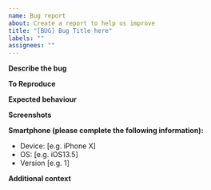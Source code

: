 ```yaml
---
name: Bug report
about: Create a report to help us improve
title: "[BUG] Bug Title here"
labels: ""
assignees: ""
---
```


**Describe the bug**

<!-- A clear and concise description of what the bug is.-->

**To Reproduce**

<!-- Steps to reproduce the behaviour:
1. Go to '...'
2. Click on '....'
3. Scroll down to '....'
4. See error
-->

**Expected behaviour**

<!-- A clear and concise description of what you expected to happen.-->

**Screenshots**

<!-- Add screenshots to help explain your problem.-->

**Smartphone (please complete the following information):**

- Device: [e.g. iPhone X]
- OS: [e.g. iOS13.5]
- Version [e.g. 1]

**Additional context**

<!-- Add any other context about the problem here.-->
